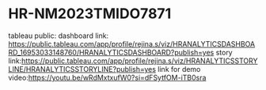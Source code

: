 # HR-NM2023TMIDO7871
tableau public:
dashboard link: https://public.tableau.com/app/profile/rejina.s/viz/HRANALYTICSDASHBOARD_16953033148760/HRANALYTICSDASHBOARD?publish=yes
story link:https://public.tableau.com/app/profile/rejina.s/viz/HRANALYTICSSTORYLINE/HRANALYTICSSTORYLINE?publish=yes
link for demo video:https://youtu.be/wRdMxtxufW0?si=dFSytfOM-iTB0sra

